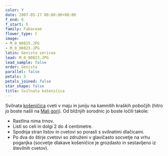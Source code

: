 ```yaml
---
color: Y
date: 2007-05-27 00:00:00+00:00
f_end: 6
f_start: 5
family: Fabaceae
flower_type: C
image:
- M_0_00825.JPG
- M_0_00823.JPG
latin: Genista sericea
lead: M_0_00823.JPG
lead_sample: false
order: Genista
parallel: false
petals: 5
petals_joined: false
star_shape: false
title: Svilnata košeničica
---
```

Svilnata [košeničica](../genus/genista) cveti v maju in juniju na kamnitih kraških pobočjih (hitro jo boste našli na [Mali gori](../../hikes/malagora)). Od bližnjih sorodnic jo boste ločili takole:

-   Rastlina nima trnov.
-   Listi so celi in dolgi 2 do 4 centimetre.
-   Spodnja stran listov in cvetovi so porasli s svilnatimi dlačicami.
-   Po dva do štirje cvetovi so združeni v glavičasto socvetje na vrhu poganjka (socvetje dlakave košeničice je grozdasto in sestavljeno iz številnih cvetov).
